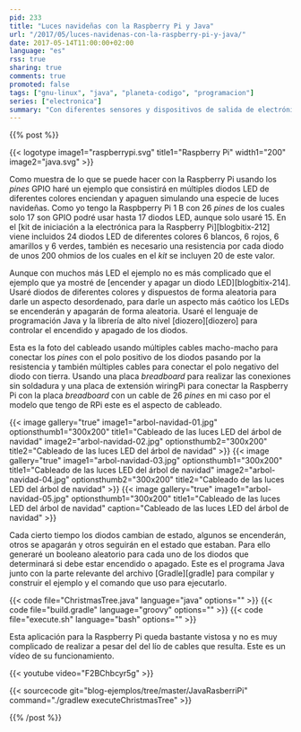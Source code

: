 ```yaml
---
pid: 233
title: "Luces navideñas con la Raspberry Pi y Java"
url: "/2017/05/luces-navidenas-con-la-raspberry-pi-y-java/"
date: 2017-05-14T11:00:00+02:00
language: "es"
rss: true
sharing: true
comments: true
promoted: false
tags: ["gnu-linux", "java", "planeta-codigo", "programacion"]
series: ["electronica"]
summary: "Con diferentes sensores y dispositivos de salida de electrónica se pueden realizar proyectos muy interesantes. En el siguiente usaré múltiples diodos LED que se encenderán y apagarán de forma aleatoria cada cierto tiempo. El resultado será muy vistoso y lo utilizaré cuando lleguen las fechas como luces navideñas."
---
```


{{% post %}}

{{< logotype image1="raspberrypi.svg" title1="Raspberry Pi" width1="200" image2="java.svg" >}}

Como muestra de lo que se puede hacer con la Raspberry Pi usando los _pines_ GPIO haré un ejemplo que consistirá en múltiples diodos LED de diferentes colores enciendan y apaguen simulando una especie de luces navideñas. Como yo tengo la Raspbperry Pi 1 B con 26 _pines_ de los cuales solo 17 son GPIO podré usar hasta 17 diodos LED, aunque solo usaré 15. En el [kit de iniciación a la electrónica para la Raspberry Pi][blogbitix-212] viene incluidos 24 diodos LED de diferentes colores 6 blancos, 6 rojos, 6 amarillos y 6 verdes, también es necesario una resistencia por cada diodo de unos 200 ohmios de los cuales en el _kit_ se incluyen 20 de este valor.

Aunque con muchos más LED el ejemplo no es más complicado que el ejemplo que ya mostré de [encender y apagar un diodo LED][blogbitix-214]. Usaré diodos de diferentes colores y dispuestos de forma aleatoria para darle un aspecto desordenado, para darle un aspecto más caótico los LEDs se encenderán y apagarán de forma aleatoria. Usaré el lenguaje de programación Java y la librería de alto nivel [diozero][diozero] para controlar el encendido y apagado de los diodos.

Esta es la foto del cableado usando múltiples cables macho-macho para conectar los _pines_ con el polo positivo de los diodos pasando por la resistencia y también múltiples cables para conectar el polo negativo del diodo con tierra. Usando una placa _breadboard_ para realizar las conexiones sin soldadura y una placa de extensión wiringPi para conectar la Raspberry Pi con la placa _breadboard_ con un cable de 26 _pines_ en mi caso por el modelo que tengo de RPi este es el aspecto de cableado.

{{< image
    gallery="true"
    image1="arbol-navidad-01.jpg" optionsthumb1="300x200" title1="Cableado de las luces LED del árbol de navidad"
    image2="arbol-navidad-02.jpg" optionsthumb2="300x200" title2="Cableado de las luces LED del árbol de navidad" >}}
{{< image
    gallery="true"
    image1="arbol-navidad-03.jpg" optionsthumb1="300x200" title1="Cableado de las luces LED del árbol de navidad"
    image2="arbol-navidad-04.jpg" optionsthumb2="300x200" title2="Cableado de las luces LED del árbol de navidad" >}}
{{< image
    gallery="true"
    image1="arbol-navidad-05.jpg" optionsthumb1="300x200" title1="Cableado de las luces LED del árbol de navidad"
    caption="Cableado de las luces LED del árbol de navidad" >}}

Cada cierto tiempo los diodos cambian de estado, algunos se encenderán, otros se apagarán y otros seguirán en el estado que estaban. Para ello generaré un booleano aleatorio para cada uno de los diodos que determinará si debe estar encendido o apagado. Este es el programa Java junto con la parte relevante del archivo [Gradle][gradle] para compilar y construir el ejemplo y el comando que uso para ejecutarlo.

{{< code file="ChristmasTree.java" language="java" options="" >}}
{{< code file="build.gradle" language="groovy" options="" >}}
{{< code file="execute.sh" language="bash" options="" >}}

Esta aplicación para la Raspberry Pi queda bastante vistosa y no es muy complicado de realizar a pesar del del lío de cables que resulta. Este es un vídeo de su funcionamiento.


{{< youtube video="F2BChbcyr5g" >}}

{{< sourcecode git="blog-ejemplos/tree/master/JavaRasberriPi" command="./gradlew executeChristmasTree" >}}

{{% /post %}}
